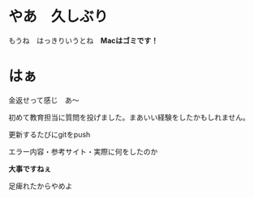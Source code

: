 # やあ　久しぶり

もうね　はっきりいうとね　**Macはゴミです！**

# はぁ

金返せって感じ　あ〜

初めて教育担当に質問を投げました。まあいい経験をしたかもしれません。

更新するたびにgitをpush

エラー内容・参考サイト・実際に何をしたのか

**大事ですねぇ**

足痺れたからやめよ